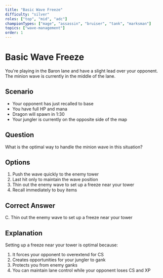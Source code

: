 ```yaml
---
title: "Basic Wave Freeze"
difficulty: "silver"
roles: ["top", "mid", "adc"]
championTypes: ["mage", "assassin", "bruiser", "tank", "marksman"]
topics: ["wave-management"]
order: 1
---
```


# Basic Wave Freeze

You're playing in the Baron lane and have a slight lead over your opponent. The minion wave is currently in the middle of the lane.

## Scenario
- Your opponent has just recalled to base
- You have full HP and mana
- Dragon will spawn in 1:30
- Your jungler is currently on the opposite side of the map

## Question
What is the optimal way to handle the minion wave in this situation?

## Options
1. Push the wave quickly to the enemy tower
2. Last hit only to maintain the wave position
3. Thin out the enemy wave to set up a freeze near your tower
4. Recall immediately to buy items

## Correct Answer
C. Thin out the enemy wave to set up a freeze near your tower

## Explanation
Setting up a freeze near your tower is optimal because:
1. It forces your opponent to overextend for CS
2. Creates opportunities for your jungler to gank
3. Protects you from enemy ganks
4. You can maintain lane control while your opponent loses CS and XP 